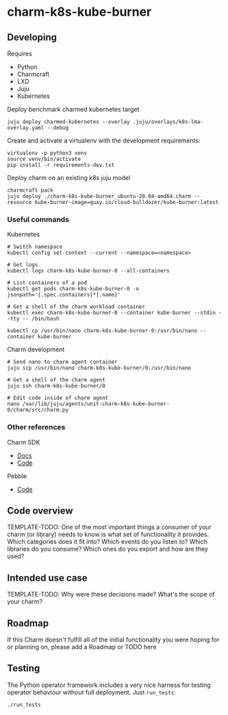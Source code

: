 # charm-k8s-kube-burner

## Developing

Requires
- Python
- Charmcraft
- LXD
- Juju
- Kubernetes

Deploy benchmark charmed kubernetes target

```
juju deploy charmed-kubernetes --overlay .juju/overlays/k8s-lma-overlay.yaml --debug
```

Create and activate a virtualenv with the development requirements:

```
virtualenv -p python3 venv
source venv/bin/activate
pip install -r requirements-dev.txt
```

Deploy charm on an existing k8s juju model

```
charmcraft pack
juju deploy ./charm-k8s-kube-burner_ubuntu-20.04-amd64.charm --resource kube-burner-image=quay.io/cloud-bulldozer/kube-burner:latest
```

### Useful commands

Kubernetes
```
# Switch namespace
kubectl config set-context --current --namespace=<namespace>

# Get logs
kubectl logs charm-k8s-kube-burner-0 --all-containers

# List containers of a pod
kubectl get pods charm-k8s-kube-burner-0 -o jsonpath='{.spec.containers[*].name}'

# Get a shell of the charm workload container
kubectl exec charm-k8s-kube-burner-0 --container kube-burner --stdin --tty -- /bin/bash

kubectl cp /usr/bin/nano charm-k8s-kube-burner-0:/usr/bin/nano --container kube-burner
```

Charm development
```
# Send nano to charm agent container
juju scp /usr/bin/nano charm-k8s-kube-burner/0:/usr/bin/nano

# Get a shell of the charm agent
juju ssh charm-k8s-kube-burner/0

# Edit code inside of charm agent 
nano /var/lib/juju/agents/unit-charm-k8s-kube-burner-0/charm/src/charm.py
```
### Other references

Charm SDK
- [Docs](https://juju.is/docs/sdk)
- [Code](https://github.com/canonical/operator.git)

Pebble
- [Code](https://github.com/canonical/pebble)

## Code overview

TEMPLATE-TODO: 
One of the most important things a consumer of your charm (or library)
needs to know is what set of functionality it provides. Which categories
does it fit into? Which events do you listen to? Which libraries do you
consume? Which ones do you export and how are they used?

## Intended use case

TEMPLATE-TODO:
Why were these decisions made? What's the scope of your charm?

## Roadmap

If this Charm doesn't fulfill all of the initial functionality you were
hoping for or planning on, please add a Roadmap or TODO here

## Testing

The Python operator framework includes a very nice harness for testing
operator behaviour without full deployment. Just `run_tests`:

    ./run_tests
